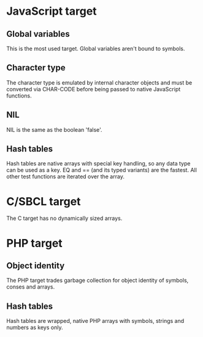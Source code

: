 # JavaScript target

## Global variables

This is the most used target. Global variables aren't bound
to symbols.

## Character type

The character type is emulated by internal character objects
and must be converted via CHAR-CODE before being passed to
native JavaScript functions.

## NIL

NIL is the same as the boolean 'false'.

## Hash tables

Hash tables are native arrays with special key handling, so
any data type can be used as a key. EQ and == (and its typed
variants) are the fastest. All other test functions are
iterated over the array.


# C/SBCL target

The C target has no dynamically sized arrays.


# PHP target

## Object identity

The PHP target trades garbage collection for object identity
of symbols, conses and arrays.

## Hash tables

Hash tables are wrapped, native PHP arrays with symbols,
strings and numbers as keys only.
